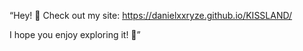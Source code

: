 “Hey! 🌟 Check out my site: https://danielxxryze.github.io/KISSLAND/

I hope you enjoy exploring it! 💖”
